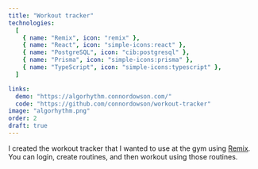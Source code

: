 ```yaml
---
title: "Workout tracker"
technologies:
  [
    { name: "Remix", icon: "remix" },
    { name: "React", icon: "simple-icons:react" },
    { name: "PostgreSQL", icon: "cib:postgresql" },
    { name: "Prisma", icon: "simple-icons:prisma" },
    { name: "TypeScript", icon: "simple-icons:typescript" },
  ]

links:
  demo: "https://algorhythm.connordowson.com/"
  code: "https://github.com/connordowson/workout-tracker"
image: "algorhythm.png"
order: 2
draft: true
---
```


I created the workout tracker that I wanted to use at the gym using [Remix](https://remix.run). You can login, create routines, and then workout using those routines.
